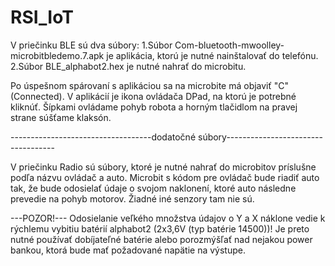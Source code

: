 # RSI_IoT
V priečinku BLE sú dva súbory:
1.Súbor Com-bluetooth-mwoolley-microbitbledemo.7.apk je aplikácia, ktorú je nutné nainštalovať do telefónu.
2.Súbor BLE_alphabot2.hex je nutné nahrať do microbitu.


Po úspešnom spárovaní s aplikáciou sa na microbite má objaviť "C" (Connected).
V aplikácií je ikona ovládača DPad, na ktorú je potrebné kliknúť.
Šípkami ovládame pohyb robota a horným tlačidlom na pravej strane súšťame klaksón.

-----------------------------------dodatočné súbory-----------------------------------

V priečinku Radio sú súbory, ktoré je nutné nahrať do microbitov príslušne podľa názvu ovládač a auto.
Microbit s kódom pre ovládač bude riadiť auto tak, že bude odosielať údaje o svojom naklonení, ktoré auto následne prevedie na pohyb motorov.
Žiadné iné senzory tam nie sú.

---POZOR!---
Odosielanie veľkého množstva údajov o Y a X náklone vedie k rýchlemu vybitiu batérií alphabot2 (2x3,6V (typ batérie 14500))!
Je preto nutné používať dobíjateľné batérie alebo porozmýšľať nad nejakou power bankou, ktorá bude mať požadované napätie na výstupe.

